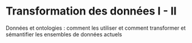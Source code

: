 
# Transformation des données I - II 

Données et ontologies : comment les utiliser et comment transformer et sémantifier les ensembles de données actuels


